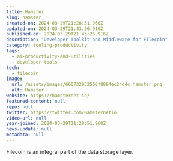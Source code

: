 ```yaml
---
title: Hamster
slug: hamster
created-on: 2024-03-29T21:28:51.960Z
updated-on: 2024-03-29T21:43:26.916Z
published-on: 2024-03-29T21:43:26.916Z
description: "Developer Toolkit and Middleware for Filecoin"
category: tooling-productivity
tags:
  - ai-productivity-and-utilities
  - developer-tools
tech:
  - filecoin
image:
  url: /assets/images/660732932560f8884ec24d4c_hamster.png
  alt: Hamster
website: https://hamsternet.io/
featured-content: null
repo: null
twitter: https://twitter.com/Hamsternetio
video-url: null
year-joined: 2024-03-29T21:28:51.960Z
news-update: null
metadata: null
---
```


Filecoin is an integral part of the data storage layer.
